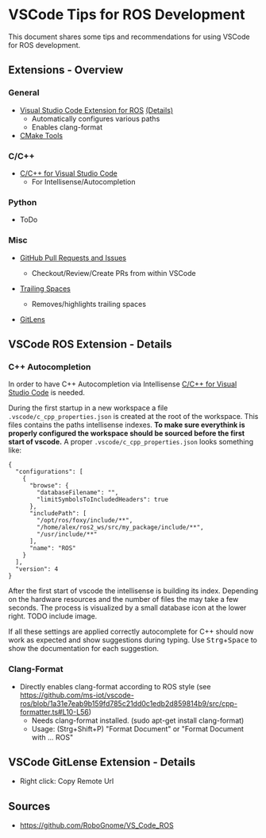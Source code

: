 # VSCode Tips for ROS Development

This document shares some tips and recommendations for using VSCode for ROS development.

## Extensions - Overview

### General
- [Visual Studio Code Extension for ROS](https://marketplace.visualstudio.com/items?itemName=ms-iot.vscode-ros) [(Details)](#vscode-ros-extension---details)
  - Automatically configures various paths
  - Enables clang-format
- [CMake Tools](https://marketplace.visualstudio.com/items?itemName=ms-vscode.cmake-tools)


### C/C++
- [C/C++ for Visual Studio Code](https://marketplace.visualstudio.com/items?itemName=ms-vscode.cpptools)
  - For Intellisense/Autocompletion

### Python
- ToDo

### Misc
- [GitHub Pull Requests and Issues](https://marketplace.visualstudio.com/items?itemName=GitHub.vscode-pull-request-github)
  - Checkout/Review/Create PRs from within VSCode

- [Trailing Spaces](https://marketplace.visualstudio.com/items?itemName=shardulm94.trailing-spaces)
  - Removes/highlights trailing spaces

- [GitLens](https://marketplace.visualstudio.com/items?itemName=eamodio.gitlens)

## VSCode ROS Extension - Details

### C++ Autocompletion
In order to have C++ Autocompletion via Intellisense [C/C++ for Visual Studio Code](https://marketplace.visualstudio.com/items?itemName=ms-vscode.cpptools) is needed.

During the first startup in a new workspace a file `.vscode/c_cpp_properties.json` is created at the root of the workspace. This files contains the paths intellisense indexes. **To make sure everythink is properly configured the workspace should be sourced before the first start of vscode.** A proper `.vscode/c_cpp_properties.json` looks something like:

    {
      "configurations": [
        {
          "browse": {
            "databaseFilename": "",
            "limitSymbolsToIncludedHeaders": true
          },
          "includePath": [
            "/opt/ros/foxy/include/**",
            "/home/alex/ros2_ws/src/my_package/include/**",
            "/usr/include/**"
          ],
          "name": "ROS"
        }
      ],
      "version": 4
    }

After the first start of vscode the intellisense is building its index. Depending on the hardware resources and the 
number of files the may take a few seconds. The process is visualized by a small database icon at the lower right.
TODO include image.

If all these settings are applied correctly autocomplete for C++ should now work as expected and show suggestions
during typing. Use <kbd>Strg</kbd>+<kbd>Space</kbd> to show the documentation for each suggestion.


### Clang-Format
 - Directly enables clang-format according to ROS style (see https://github.com/ms-iot/vscode-ros/blob/1a31e7eab9b159fd785c21dd0c1edb2d859814b9/src/cpp-formatter.ts#L10-L56)
   - Needs clang-format installed. (sudo apt-get install clang-format)
   - Usage: (Strg+Shift+P) "Format Document" or "Format Document with ... ROS"

## VSCode GitLense Extension - Details
- Right click: Copy Remote Url

## Sources
- https://github.com/RoboGnome/VS_Code_ROS